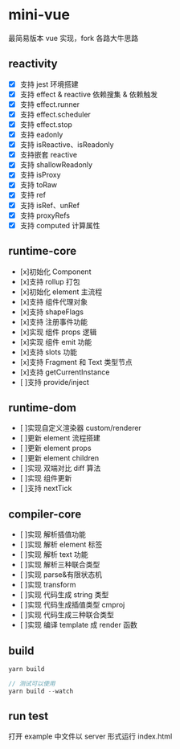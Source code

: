 # mini-vue

最简易版本 vue 实现，fork 各路大牛思路

## reactivity

- [x] 支持 jest 环境搭建
- [x] 支持 effect & reactive 依赖搜集 & 依赖触发
- [x] 支持 effect.runner
- [x] 支持 effect.scheduler
- [x] 支持 effect.stop
- [x] 支持 eadonly
- [x] 支持 isReactive、isReadonly
- [x] 支持嵌套 reactive
- [x] 支持 shallowReadonly
- [x] 支持 isProxy
- [x] 支持 toRaw
- [x] 支持 ref
- [x] 支持 isRef、unRef
- [x] 支持 proxyRefs
- [x] 支持 computed 计算属性

## runtime-core

- [x]初始化 Component
- [x]支持 rollup 打包
- [x]初始化 element 主流程
- [x]支持 组件代理对象
- [x]支持 shapeFlags
- [x]支持 注册事件功能
- [x]实现 组件 props 逻辑
- [x]实现 组件 emit 功能
- [x]支持 slots 功能
- [x]支持 Fragment 和 Text 类型节点
- [x]支持 getCurrentInstance
- [ ]支持 provide/inject

## runtime-dom

- [ ]实现自定义渲染器 custom/renderer
- [ ]更新 element 流程搭建
- [ ]更新 element props
- [ ]更新 element children
- [ ]实现 双端对比 diff 算法
- [ ]实现 组件更新
- [ ]支持 nextTick

## compiler-core

- [ ]实现 解析插值功能
- [ ]实现 解析 element 标签
- [ ]实现 解析 text 功能
- [ ]实现 解析三种联合类型
- [ ]实现 parse&有限状态机
- [ ]实现 transform
- [ ]实现 代码生成 string 类型
- [ ]实现 代码生成插值类型 cmproj
- [ ]实现 代码生成三种联合类型
- [ ]实现 编译 template 成 render 函数

## build

```javascript
yarn build

// 测试可以使用
yarn build --watch
```

## run test

打开 example 中文件以 server 形式运行 index.html
